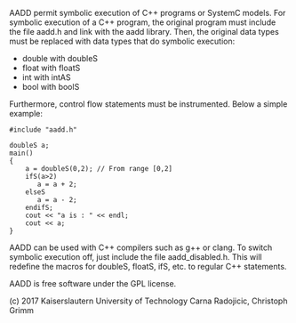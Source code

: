AADD permit symbolic execution of C++ programs or SystemC models. 
For symbolic execution of a C++ program, the original program must 
include the file aadd.h and link with the aadd library. 
Then, the original data types must be replaced with data types that do symbolic execution: 

* double with doubleS
* float  with floatS
* int    with intAS
* bool   with boolS

Furthermore, control flow statements must be instrumented. 
Below a simple example: 

    #include "aadd.h"

    doubleS a; 
    main() 
    {
        a = doubleS(0,2); // From range [0,2]
        ifS(a>2) 
           a = a + 2; 
        elseS
           a = a - 2; 
        endifS; 
        cout << "a is : " << endl; 
        cout << a; 
    }

AADD can be used with C++ compilers such as g++ or clang. 
To switch symbolic execution off, just include the file aadd_disabled.h.
This will redefine the macros for doubleS, floatS, ifS, etc. to regular C++ statements.

AADD is free software under the GPL license. 

(c) 2017 Kaiserslautern University of Technology
Carna Radojicic, Christoph Grimm
